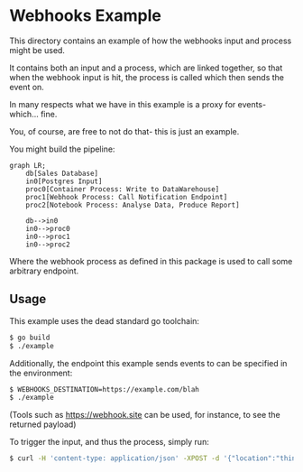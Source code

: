 # Webhooks Example

This directory contains an example of how the webhooks input and process might be used.

It contains both an input and a process, which are linked together, so that when the webhook input is hit, the process is called which then sends the event on.

In many respects what we have in this example is a proxy for events- which... fine.

You, of course, are free to not do that- this is just an example.

You might build the pipeline:

```mermaid
graph LR;
    db[Sales Database]
    in0[Postgres Input]
    proc0[Container Process: Write to DataWarehouse]
    proc1[Webhook Process: Call Notification Endpoint]
    proc2[Notebook Process: Analyse Data, Produce Report]

    db-->in0
    in0-->proc0
    in0-->proc1
    in0-->proc2
```

Where the webhook process as defined in this package is used to call some arbitrary endpoint.


## Usage

This example uses the dead standard go toolchain:

```bash
$ go build
$ ./example
```

Additionally, the endpoint this example sends events to can be specified in the environment:

```bash
$ WEBHOOKS_DESTINATION=https://example.com/blah
$ ./example
```

(Tools such as https://webhook.site can be used, for instance, to see the returned payload)

To trigger the input, and thus the process, simply run:

```bash
$ curl -H 'content-type: application/json' -XPOST -d '{"location":"thingy","operation":"create","id":"0xabadbabe"}' 127.0.1.1:8888/webhooks/webhooks-input-example
```
